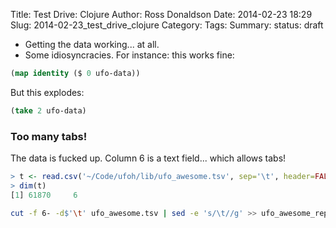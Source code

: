 Title: Test Drive: Clojure
Author: Ross Donaldson
Date: 2014-02-23 18:29
Slug: 2014-02-23_test_drive_clojure
Category:
Tags:
Summary:
status: draft


* Getting the data working... at all.
* Some idiosyncracies. For instance: this works fine:
```clojure
(map identity ($ 0 ufo-data))
```
But this explodes:
```clojure
(take 2 ufo-data)
```


### Too many tabs!

The data is fucked up. Column 6 is a text field... which allows tabs!

```r
> t <- read.csv('~/Code/ufoh/lib/ufo_awesome.tsv', sep='\t', header=FALSE, stringsAsFactors=FALSE)
> dim(t)
[1] 61870     6
```

```bash
cut -f 6- -d$'\t' ufo_awesome.tsv | sed -e 's/\t//g' >> ufo_awesome_repaired_col_6.tsv
```
